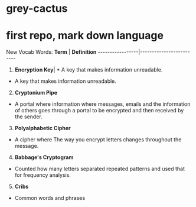 # grey-cactus
# first repo, mark down language
New Vocab Words:
**Term** | **Definition**
-----------------|-------------------------
1. **Encryption Key**|  * A key that makes information unreadable.
  * A key that makes information unreadable.
2. **Cryptonium Pipe**
  * A portal where information where messages, emails and the information of others goes through a portal to be encrypted and then received by the sender. 
3. **Polyalphabetic Cipher** 
  * A cipher where The way you encrypt letters changes throughout the message. 
4. **Babbage's Cryptogram**
  * Counted how many letters separated repeated patterns  and used that for frequency analysis. 
5. **Cribs**
  * Common words and phrases


